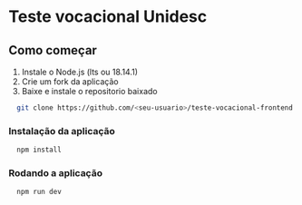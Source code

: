 # Teste vocacional Unidesc

## Como começar

1. Instale o Node.js (lts ou 18.14.1)
2. Crie um fork da aplicação
3. Baixe e instale o repositorio baixado

```bash
  git clone https://github.com/<seu-usuario>/teste-vocacional-frontend.git
```

### Instalação da aplicação

```bash
  npm install
```

### Rodando a aplicação

```bash
  npm run dev
```
